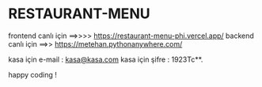 # RESTAURANT-MENU
frontend canlı için ==>>>> https://restaurant-menu-phi.vercel.app/
backend canlı için ==>>  https://metehan.pythonanywhere.com/

kasa için e-mail : kasa@kasa.com
kasa için şifre : 1923Tc**.


happy coding !


